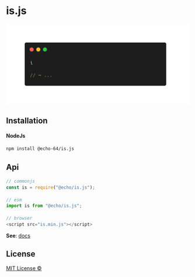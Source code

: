 # is.js

<div align='center'>
  <img src='./is.js.gif' />
</div>

## Installation

#### NodeJs

```sh
npm install @echo-64/is.js
```

## Api

```js
// commonjs
const is = require("@echo/is.js");

// esm
import is from "@echo/is.js";

// browser
<script src="is.min.js"></script>
```

**See**: [docs](https://echo-64.github.io/is.js/)

## License

[MIT License ©](./LICENSE)
